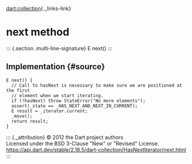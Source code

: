 [dart:collection](../../dart-collection/dart-collection-library){._links-link}

next method
===========

::: {.section .multi-line-signature}
E next()
:::

Implementation {#source}
--------------

``` {.language-dart data-language="dart"}
E next() {
  // Call to hasNext is necessary to make sure we are positioned at the first
  // element when we start iterating.
  if (!hasNext) throw StateError("No more elements");
  assert(_state == _HAS_NEXT_AND_NEXT_IN_CURRENT);
  E result = _iterator.current;
  _move();
  return result;
}
```

::: {._attribution}
© 2012 the Dart project authors\
Licensed under the BSD 3-Clause \"New\" or \"Revised\" License.\
<https://api.dart.dev/stable/2.18.5/dart-collection/HasNextIterator/next.html>
:::
